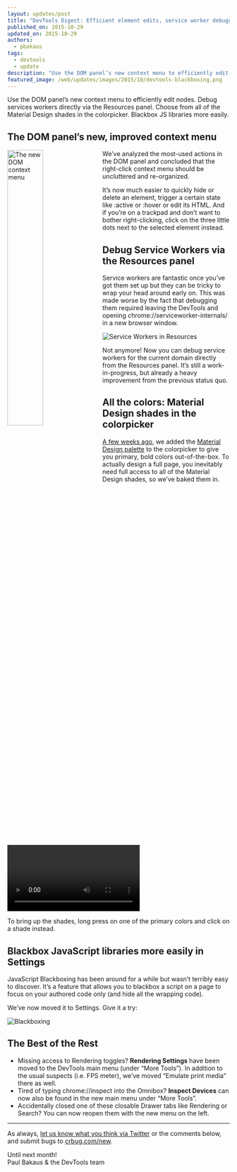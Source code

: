 ```yaml
---
layout: updates/post
title: "DevTools Digest: Efficient element edits, service worker debugging, and Material Design shades"
published_on: 2015-10-29
updated_on: 2015-10-29
authors:
  - pbakaus
tags:
  - devtools
  - update
description: "Use the DOM panel’s new context menu to efficiently edit nodes. Debug services workers directly via the Resources panel. Choose from all of the Material Design shades in the colorpicker. Blackbox JS libraries more easily."
featured_image: /web/updates/images/2015/10/devtools-blackboxing.png
---
```


<p class="intro">Use the DOM panel’s new context menu to efficiently edit nodes. Debug services workers directly via the Resources panel. Choose from all of the Material Design shades in the colorpicker. Blackbox JS libraries more easily.</p>

## The DOM panel’s new, improved context menu

<img src="/web/updates/images/2015/10/devtools-dom-menu.png" alt="The new DOM context menu" style="float: left;max-width: 230px;margin-right: 1em;margin-bottom: 1em;width: 40%;">We’ve analyzed the most-used actions in the DOM panel and concluded that the right-click context menu should be uncluttered and re-organized.

It’s now much easier to quickly hide or delete an element, trigger a certain state like :active or :hover or edit its HTML. And if you’re on a trackpad and don’t want to bother right-clicking, click on the three little dots next to the selected element instead.

## Debug Service Workers via the Resources panel

Service workers are fantastic once you’ve got them set up but they can be tricky to wrap your head around early on. This was made worse by the fact that debugging them required leaving the DevTools and opening chrome://serviceworker-internals/ in a new browser window.

![Service Workers in Resources](/web/updates/images/2015/10/devtools-service-workers.png)

Not anymore! Now you can debug service workers for the current domain directly from the Resources panel. It’s still a work-in-progress, but already a heavy improvement from the previous status quo.

## All the colors: Material Design shades in the colorpicker

[A few weeks ago](https://developers.google.com/web/updates/2015/08/devtools-digest-aggregated-timeline-details), we added the [Material Design palette](https://www.google.com/design/spec/style/color.html#color-color-palette) to the colorpicker to give you primary, bold colors out-of-the-box. To actually design a full page, you inevitably need full access to all of the Material Design shades, so we’ve baked them in.

<video src="/web/updates/videos/2015/10/devtools-md-shades.mp4" controls loop autoplay></video>

To bring up the shades, long press on one of the primary colors and click on a shade instead.

## Blackbox JavaScript libraries more easily in Settings

JavaScript Blackboxing has been around for a while but wasn’t terribly easy to discover. It’s a feature that allows you to blackbox a script on a page to focus on your authored code only (and hide all the wrapping code).

We’ve now moved it to Settings. Give it a try:

![Blackboxing](/web/updates/images/2015/10/devtools-blackboxing.png)

## The Best of the Rest

  * Missing access to Rendering toggles? **Rendering Settings** have been moved to the DevTools main menu (under “More Tools”). In addition to the usual suspects (i.e. FPS meter), we’ve moved “Emulate print media” there as well.
  * Tired of typing chrome://inspect into the Omnibox? **Inspect Devices** can now also be found in the new main menu under “More Tools”.
  * Accidentally closed one of these closable Drawer tabs like Rendering or Search? You can now reopen them with the new menu on the left.

- - -

As always, [let us know what you think via 
Twitter](https://twitter.com/intent/tweet?text=%40ChromeDevTools) or the 
comments below, and submit bugs to [crbug.com/new](https://crbug.com/new).

Until next month!  
Paul Bakaus & the DevTools team
